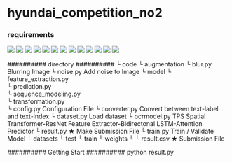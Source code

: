 # hyundai_competition_no2

### requirements

<img src="https://img.shields.io/badge/python-3.8-yellowgreen"/> 
<img src="https://img.shields.io/badge/nltk-3.7-yellowgreen"/> 
<img src="https://img.shields.io/badge/numpy-1.21.2-yellowgreen"/> 
<img src="https://img.shields.io/badge/opencv-contrib-python-4.1.2-yellowgreen"/> 
<img src="https://img.shields.io/badge/pandas-1.4.0-red"/> 
<img src="https://img.shields.io/badge/pillow-8.4.0-red"/> 
<img src="https://img.shields.io/badge/pytorch-1.10.2-blue"/>
<img src="https://img.shields.io/badge/skimage-0.19.1-yellowgreen"/> 
<img src="https://img.shields.io/badge/sklearn-1.0.2-yellowgreen"/> 
<img src="https://img.shields.io/badge/torchvision-0.11.3-yellowgreen"/> 
<img src="https://img.shields.io/badge/torchsummary-1.5.1-yellowgreen"/> 
<img src="https://img.shields.io/badge/tqdm-4.62.3-yellowgreen"/> 
<img src="https://img.shields.io/badge/wand-0.6.7-yellowgreen"/> 



########## directory ##########
└ code
   └ augmentation
      └ blur.py		Blurring Image
      └ noise.py		Add noise to Image
   └ model
      └ feature_extraction.py	
      └ prediction.py		
      └ sequence_modeling.py	
      └ transformation.py	
   └ config.py		Configuration File
   └ converter.py		Convert between text-label and text-index
   └ dataset.py		Load dataset
   └ ocrmodel.py		TPS Spatial Transformer-ResNet Feature Extractor-Bidirectonal LSTM-Attention Predictor
   └ result.py		★ Make Submission File
   └ train.py		Train / Validate Model
└ datasets
   └ test
   └ train
└ weights
   └ 
└ result.csv		★ Submission File

########## Getting Start ##########
python result.py



